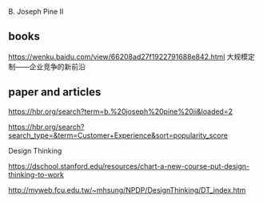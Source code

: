 B. Joseph Pine II


## books

https://wenku.baidu.com/view/66208ad27f1922791688e842.html
大规模定制——企业竞争的新前沿
## paper and articles 

https://hbr.org/search?term=b.%20joseph%20pine%20ii&loaded=2



https://hbr.org/search?search_type=&term=Customer+Experience&sort=popularity_score




Design Thinking


https://dschool.stanford.edu/resources/chart-a-new-course-put-design-thinking-to-work


http://myweb.fcu.edu.tw/~mhsung/NPDP/DesignThinking/DT_index.htm
